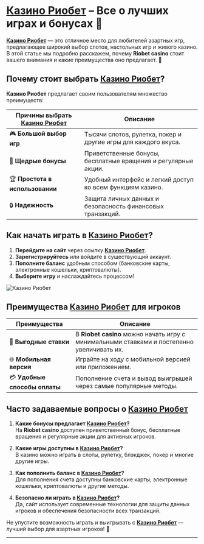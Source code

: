 # [Казино Риобет](https://brandplay.link/dtx89f2L) – Все о лучших играх и бонусах 🎰

**[Казино Риобет](https://brandplay.link/dtx89f2L)** — это отличное место для любителей азартных игр, предлагающее широкий выбор слотов, настольных игр и живого казино. В этой статье мы подробно расскажем, почему **Riobet casino** стоит вашего внимания и какие преимущества оно предлагает. 🚀

## Почему стоит выбрать **[Казино Риобет](https://brandplay.link/dtx89f2L)**?

**Казино Риобет** предлагает своим пользователям множество преимуществ:

| Причины выбрать **[Казино Риобет](https://brandplay.link/dtx89f2L)** | Описание                                                      |  
|-------------------------------------------------------------------|---------------------------------------------------------------|  
| 🎮 **Большой выбор игр**      | Тысячи слотов, рулетка, покер и другие игры для каждого вкуса.   |  
| 🎁 **Щедрые бонусы**         | Приветственные бонусы, бесплатные вращения и регулярные акции. |  
| 🏆 **Простота в использовании** | Удобный интерфейс и легкий доступ ко всем функциям казино.       |  
| 🔒 **Надежность**             | Защита личных данных и безопасность финансовых транзакций.     |

## Как начать играть в **[Казино Риобет](https://brandplay.link/dtx89f2L)**?

1. **Перейдите на сайт** через ссылку **[Казино Риобет](https://brandplay.link/dtx89f2L)**.
2. **Зарегистрируйтесь** или войдите в существующий аккаунт.
3. **Пополните баланс** удобным способом (банковские карты, электронные кошельки, криптовалюты).
4. **Выберите игру** и наслаждайтесь процессом!

![Казино Риобет](https://www.bragazeta.ru/wp-content/uploads/2023/06/riobet1.webp)

## Преимущества **[Казино Риобет](https://brandplay.link/dtx89f2L)** для игроков

| Преимущества               | Описание                                                     |  
|----------------------------|--------------------------------------------------------------|  
| 🤑 **Выгодные ставки**      | В **Riobet casino** можно начать игру с минимальными ставками и постепенно увеличивать их. |
| 🌐 **Мобильная версия**     | Играйте на ходу с мобильной версией или приложением.          |  
| 💳 **Удобные способы оплаты** | Пополнение счета и вывод выигрышей через самые популярные методы. |

## Часто задаваемые вопросы о **[Казино Риобет](https://brandplay.link/dtx89f2L)**

1. **Какие бонусы предлагает **[Казино Риобет](https://brandplay.link/dtx89f2L)**?**  
   На **Riobet casino** доступен приветственный бонус, бесплатные вращения и регулярные акции для активных игроков.

2. **Какие игры доступны в **[Казино Риобет](https://brandplay.link/dtx89f2L)**?**  
   В казино можно играть в слоты, рулетку, блэкджек, покер и многие другие игры.

3. **Как пополнить баланс в **[Казино Риобет](https://brandplay.link/dtx89f2L)**?**  
   Для пополнения счета доступны банковские карты, электронные кошельки, криптовалюты и другие методы.

4. **Безопасно ли играть в **[Казино Риобет](https://brandplay.link/dtx89f2L)**?**  
   Да, сайт использует современные технологии для защиты данных игроков и обеспечения безопасности всех транзакций.

Не упустите возможность играть и выигрывать с **[Казино Риобет](https://brandplay.link/dtx89f2L)** — лучший выбор для азартных игроков! 🎯

---

